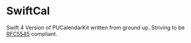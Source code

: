 # SwiftCal
Swift 4 Version of PUCalendarKit written from ground up. Striving to be [RFC5545](https://tools.ietf.org/html/rfc5545) compliant.
